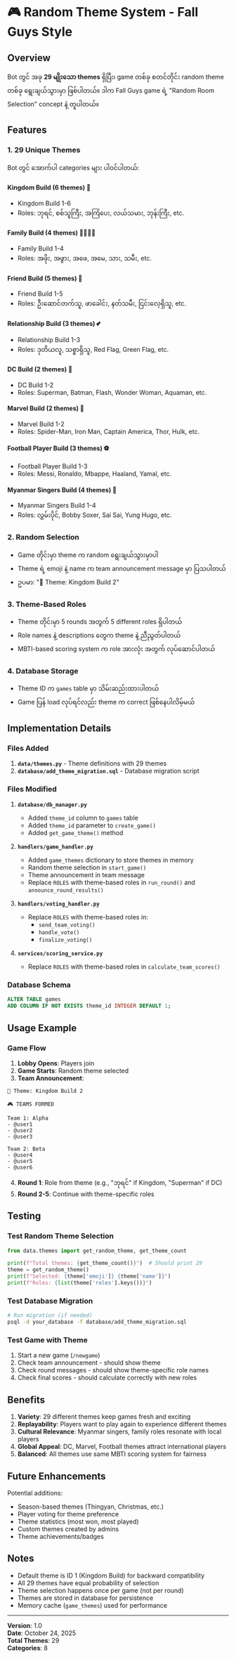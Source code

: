 # 🎮 Random Theme System - Fall Guys Style

## Overview
Bot တွင် အခု **29 မျိုးသော themes** ရှိပြီး၊ game တစ်ခု စတင်တိုင်း random theme တစ်ခု ရွေးချယ်သွားမှာ ဖြစ်ပါတယ်။ ဒါက Fall Guys game ရဲ့ "Random Room Selection" concept နဲ့ တူပါတယ်။

## Features

### 1. 29 Unique Themes
Bot တွင် အောက်ပါ categories များ ပါဝင်ပါတယ်:

#### Kingdom Build (6 themes) 👑
- Kingdom Build 1-6
- Roles: ဘုရင်, စစ်သူကြီး, အကြံပေး, လယ်သမား, ဘုန်းကြီး, etc.

#### Family Build (4 themes) 👨‍👩‍👧‍👦
- Family Build 1-4
- Roles: အဖိုး, အဖွား, အဖေ, အမေ, သား, သမီး, etc.

#### Friend Build (5 themes) 🤝
- Friend Build 1-5
- Roles: ဦးဆောင်တက်သူ, ဖာခေါင်း, နတ်သမီး, ငြင်းလေ့ရှိသူ, etc.

#### Relationship Build (3 themes) 💕
- Relationship Build 1-3
- Roles: ဒုတိယလူ, သစ္စာရှိသူ, Red Flag, Green Flag, etc.

#### DC Build (2 themes) 🦸
- DC Build 1-2
- Roles: Superman, Batman, Flash, Wonder Woman, Aquaman, etc.

#### Marvel Build (2 themes) 🦸
- Marvel Build 1-2
- Roles: Spider-Man, Iron Man, Captain America, Thor, Hulk, etc.

#### Football Player Build (3 themes) ⚽
- Football Player Build 1-3
- Roles: Messi, Ronaldo, Mbappe, Haaland, Yamal, etc.

#### Myanmar Singers Build (4 themes) 🎤
- Myanmar Singers Build 1-4
- Roles: လွှမ်းပိုင်, Bobby Soxer, Sai Sai, Yung Hugo, etc.

### 2. Random Selection
- Game တိုင်းမှာ theme က random ရွေးချယ်သွားမှာပါ
- Theme ရဲ့ emoji နဲ့ name က team announcement message မှာ ပြသပါတယ်
- ဥပမာ: "👑 Theme: Kingdom Build 2"

### 3. Theme-Based Roles
- Theme တိုင်းမှာ 5 rounds အတွက် 5 different roles ရှိပါတယ်
- Role names နဲ့ descriptions တွေက theme နဲ့ ညီညွတ်ပါတယ်
- MBTI-based scoring system က role အားလုံး အတွက် လုပ်ဆောင်ပါတယ်

### 4. Database Storage
- Theme ID က `games` table မှာ သိမ်းဆည်းထားပါတယ်
- Game ပြန် load လုပ်ရင်လည်း theme က correct ဖြစ်နေပါလိမ့်မယ်

## Implementation Details

### Files Added
1. **`data/themes.py`** - Theme definitions with 29 themes
2. **`database/add_theme_migration.sql`** - Database migration script

### Files Modified
1. **`database/db_manager.py`**
   - Added `theme_id` column to `games` table
   - Added `theme_id` parameter to `create_game()`
   - Added `get_game_theme()` method

2. **`handlers/game_handler.py`**
   - Added `game_themes` dictionary to store themes in memory
   - Random theme selection in `start_game()`
   - Theme announcement in team message
   - Replace `ROLES` with theme-based roles in `run_round()` and `announce_round_results()`

3. **`handlers/voting_handler.py`**
   - Replace `ROLES` with theme-based roles in:
     - `send_team_voting()`
     - `handle_vote()`
     - `finalize_voting()`

4. **`services/scoring_service.py`**
   - Replace `ROLES` with theme-based roles in `calculate_team_scores()`

### Database Schema
```sql
ALTER TABLE games 
ADD COLUMN IF NOT EXISTS theme_id INTEGER DEFAULT 1;
```

## Usage Example

### Game Flow
1. **Lobby Opens**: Players join
2. **Game Starts**: Random theme selected
3. **Team Announcement**: 
```
👑 Theme: Kingdom Build 2

🎮 TEAMS FORMED

Team 1: Alpha
- @user1
- @user2
- @user3

Team 2: Beta
- @user4
- @user5
- @user6
```

4. **Round 1**: Role from theme (e.g., "ဘုရင်" if Kingdom, "Superman" if DC)
5. **Round 2-5**: Continue with theme-specific roles

## Testing

### Test Random Theme Selection
```python
from data.themes import get_random_theme, get_theme_count

print(f"Total themes: {get_theme_count()}")  # Should print 29
theme = get_random_theme()
print(f"Selected: {theme['emoji']} {theme['name']}")
print(f"Roles: {list(theme['roles'].keys())}")
```

### Test Database Migration
```bash
# Run migration (if needed)
psql -d your_database -f database/add_theme_migration.sql
```

### Test Game with Theme
1. Start a new game (`/newgame`)
2. Check team announcement - should show theme
3. Check round messages - should show theme-specific role names
4. Check final scores - should calculate correctly with new roles

## Benefits

1. **Variety**: 29 different themes keep games fresh and exciting
2. **Replayability**: Players want to play again to experience different themes
3. **Cultural Relevance**: Myanmar singers, family roles resonate with local players
4. **Global Appeal**: DC, Marvel, Football themes attract international players
5. **Balanced**: All themes use same MBTI scoring system for fairness

## Future Enhancements

Potential additions:
- Season-based themes (Thingyan, Christmas, etc.)
- Player voting for theme preference
- Theme statistics (most won, most played)
- Custom themes created by admins
- Theme achievements/badges

## Notes

- Default theme is ID 1 (Kingdom Build) for backward compatibility
- All 29 themes have equal probability of selection
- Theme selection happens once per game (not per round)
- Themes are stored in database for persistence
- Memory cache (`game_themes`) used for performance

---

**Version**: 1.0  
**Date**: October 24, 2025  
**Total Themes**: 29  
**Categories**: 8

